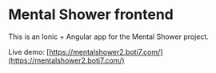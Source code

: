 # Mental Shower frontend

This is an Ionic + Angular app for the Mental Shower project.

Live demo: [https://mentalshower2.boti7.com/](https://mentalshower2.boti7.com/)
